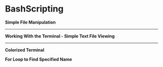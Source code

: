 # BashScripting

**Simple File Manipulation**
![]()

<hr>

**Working With the Terminal - Simple Text File Viewing**
![]()

<hr>

**Colorized Terminal**
![]()

**For Loop to Find Specified Name**
![]()

